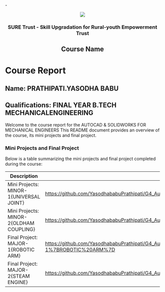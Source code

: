 -<!-- PROJECT LOGO -->
<br />

<div align="center">
   <img src='https://user-images.githubusercontent.com/73131499/166115643-d3187f47-d38f-41b2-ae42-5ecbbc60de14.png' />


<h3 align="center">SURE Trust - Skill Upgradation for Rural-youth Empowerment Trust</h3>
  <h2> Course Name </h2>
</div>

# Course Report

## Name: PRATHIPATI.YASODHA BABU

## Qualifications: FINAL YEAR B.TECH MECHANICALENGINEERING

Welcome to the course report for the AUTOCAD & SOLIDWORKS FOR MECHANICAL ENGINEERS This README document provides an overview of the course, its mini projects and final project.

### Mini Projects and Final Project

Below is a table summarizing the mini projects and final project completed during the course:

| Description                               | Link                                                                                                                               |
|-------------------------------------------|------------------------------------------------------------------------------------------------------------------------------------|
| Mini Projects: MINOR-1{UNIVERSAL JOINT}   | https://github.com/YasodhababuPrathipati/G4_Autocad/commit/20df925551753903a7ed333b7090414bd5dc6438                                |
| Mini Projects: MINOR-2{OLDHAM COUPLING}   | https://github.com/YasodhababuPrathipati/G4_Autocad/commit/20df925551753903a7ed333b7090414bd5dc6438                                |                                                                               
| Final Project: MAJOR-1{ROBOTIC ARM}       | https://github.com/YasodhababuPrathipati/G4_Autocad/tree/main/Final%20Capstone%20Project/Yasodha%20babu/MAJOR-1%7BROBOTIC%20ARM%7D |                                                                                                    
| Final Project: MAJOR-2{STEAM ENGINE}      | https://github.com/YasodhababuPrathipati/G4_Autocad/commit/67a9bc7795f8df1be29f2588c521954fb5138983                                |                                                                                    
